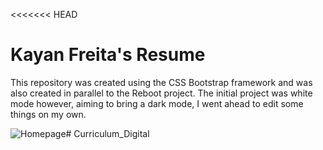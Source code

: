 <<<<<<< HEAD
# Kayan Freita's Resume
This repository was created using the CSS Bootstrap framework and was also created in parallel to the Reboot project.
The initial project was white mode however, aiming to bring a dark mode, I went ahead to edit some things on my own.

![Homepage](https://ibb.co/tqHkV21)#   C u r r i c u l u m _ D i g i t a l  
 